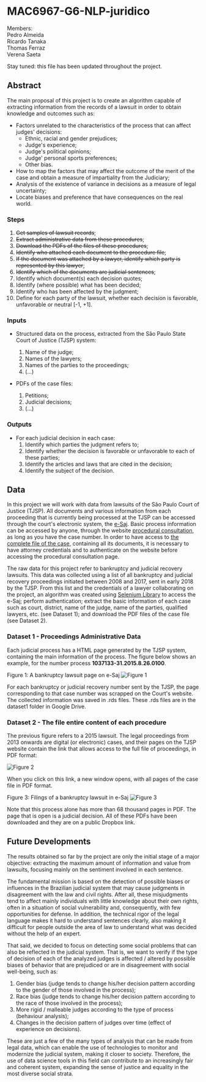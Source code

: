 # MAC6967-G6-NLP-juridico

Members:   
Pedro Almeida  
Ricardo Tanaka  
Thomas Ferraz  
Verena Saeta  

Stay tuned: this file has been updated throughout the project.

## Abstract

The main proposal of this project is to create an algorithm capable of extracting information from the records of a lawsuit in order to obtain knowledge and outcomes such as:
- Factors unrelated to the characteristics of the process that can affect judges' decisions:
  - Ethnic, racial and gender prejudices;
  - Judge's experience;
  - Judge's political opinions;
  - Judge' personal sports preferences;
  - Other bias.
- How to map the factors that may affect the outcome of the merit of the case and obtain a measure of impartiality from the Judiciary;
- Analysis of the existence of variance in decisions as a measure of legal uncertainty;
- Locate biases and preference that have consequences on the real world.

### Steps

1. ~~Get samples of lawsuit records~~;
2. ~~Extract administrative data from these procedures~~;
3. ~~Download the PDFs of the files of these procedures~~;
4. ~~Identify who attached each document to the procedure file~~;
5. ~~If the document was attached by a lawyer, identify which party is represented by this lawyer~~;
6. ~~Identify which of the documents are judicial sentences~~;
7. Identify which document(s) each decision quotes;
8. Identify (where possible) what has been decided;
9. Identify who has been affected by the judgment;
10. Define for each party of the lawsuit, whether each decision is favorable, unfavorable or neutral [-1, +1].

### Inputs  
- Structured data on the process, extracted from the São Paulo State Court of Justice (TJSP) system:
  1. Name of the judge;
  2. Names of the lawyers;
  3. Names of the parties to the proceedings;
  4. (...)
  
- PDFs of the case files:
  1. Petitions;
  2. Judicial decisions;
  3. (...)
  
### Outputs
- For each judicial decision in each case:
  1. Identify which parties the judgment refers to;
  2. Identify whether the decision is favorable or unfavorable to each of these parties;
  3. Identify the articles and laws that are cited in the decision;
  4. Identify the subject of the decision.

## Data

In this project we will work with data from lawsuits of the São Paulo Court of Justice (TJSP). All documents and various information from each proceeding that is currently being processed at the TJSP can be accessed through the court's electronic system, the [e-Saj](https://esaj.tjsp.jus.br/). 
Basic process information can be accessed by anyone, through the website [procedural consultation](https://esaj.tjsp.jus.br/cpopg/open.do), as long as you have the case number. In order to have access to [the complete file of the case](https://pt.wikipedia.org/wiki/Autos_processuais), containing all its documents, it is necessary to have attorney credentials and to authenticate on the website before accessing the procedural consultation page. 

The raw data for this project refer to bankruptcy and judicial recovery lawsuits. This data was collected using a list of all bankruptcy and judicial recovery proceedings initiated between 2008 and 2017, sent in early 2018 by the TJSP. From this list and the credentials of a lawyer collaborating on the project, an algorithm was created using [Selenium Library](https://robotframework.org/SeleniumLibrary/SeleniumLibrary.html) to access the e-Saj; perform authentication; extract the basic information of each case such as court, district, name of the judge, name of the parties, qualified lawyers, etc. (see Dataset 1); and download the PDF files of the case file (see Dataset 2).

### Dataset 1 - Proceedings Administrative Data

Each judicial process has a HTML page generated by the TJSP system, containing the main information of the process. The figure below shows an example, for the number process **1037133-31.2015.8.26.0100**.

Figure 1: A bankruptcy lawsuit page on e-Saj
![Figure 1](assets/fig1.png)

For each bankruptcy or judicial recovery number sent by the TJSP, the page corresponding to that case number was scrapped on the Court's website. The collected information was saved in .rds files. These .rds files are in the dataset1 folder in Google Drive.

### Dataset 2 - The file entire content of each procedure 
The previous figure refers to a 2015 lawsuit. The legal proceedings from 2013 onwards are digital (or electronic) cases, and their pages on the TJSP website contain the link that allows access to the full file of proceedings, in PDF format:

![Figure 2](assets/fig2.png)

When you click on this link, a new window opens, with all pages of the case file in PDF format.

Figure 3: Filings of a bankruptcy lawsuit in e-Saj
![Figure 3](assets/fig3.png)

Note that this process alone has more than 68 thousand pages in PDF. The page that is open is a judicial decision. All of these PDFs have been downloaded and they are on a public Dropbox link.

## Future Developments

The results obtained so far by the project are only the initial stage of a major objective: extracting the maximum amount of information and value from lawsuits, focusing mainly on the sentiment involved in each sentence. 

The fundamental mission is based on the detection of possible biases or influences in the Brazilian judicial system that may cause judgments in disagreement with the law and civil rights. After all, these misjudgments tend to affect mainly individuals with little knowledge about their own rights, often in a situation of social vulnerability and, consequently, with few opportunities for defense. In addition, the technical rigor of the legal language makes it hard to understand sentences clearly, also making it difficult for people outside the area of ​​law to understand what was decided without the help of an expert.

That said, we decided to focus on detecting some social problems that can also be reflected in the judicial system. That is, we want to verify if the type of decision of each of the analyzed judges is affected / altered by possible biases of behavior that are prejudiced or are in disagreement with social well-being, such as:

1. Gender bias (judge tends to change his/her decision pattern according to the gender of those involved in the process);
2. Race bias (judge tends to change his/her decision pattern according to the race of those involved in the process);
3. More rigid / malleable judges according to the type of process (behaviour analysis);
4. Changes in the decision pattern of judges over time (effect of experience on decisions).

These are just a few of the many types of analysis that can be made from legal data, which can enable the use of technologies to monitor and modernize the judicial system, making it closer to society. Therefore, the use of data science tools in this field can contribute to an increasingly fair and coherent system, expanding the sense of justice and equality in the most diverse social strata.